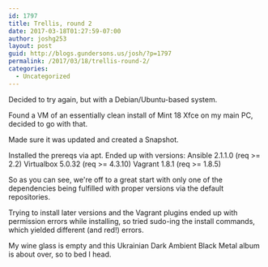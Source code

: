 ```yaml
---
id: 1797
title: Trellis, round 2
date: 2017-03-18T01:27:59-07:00
author: joshg253
layout: post
guid: http://blogs.gundersons.us/josh/?p=1797
permalink: /2017/03/18/trellis-round-2/
categories:
  - Uncategorized
---
```

Decided to try again, but with a Debian/Ubuntu-based system.

Found a VM of an essentially clean install of Mint 18 Xfce on my main PC, decided to go with that.

Made sure it was updated and created a Snapshot.

Installed the prereqs via apt. Ended up with versions:
Ansible 2.1.1.0 (req &gt;= 2.2)
Virtualbox 5.0.32 (req &gt;= 4.3.10)
Vagrant 1.8.1 (req &gt;= 1.8.5)

So as you can see, we're off to a great start with only one of the dependencies being fulfilled with proper versions via the default repositories.

Trying to install later versions and the Vagrant plugins ended up with permission errors while installing, so tried sudo-ing the install commands, which yielded different (and red!) errors.

My wine glass is empty and this Ukrainian Dark Ambient Black Metal album is about over, so to bed I head.